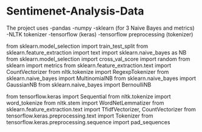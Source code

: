 # Sentimenet-Analysis-Data
The project uses
-pandas
-numpy
-sklearn (for 3 Naive Bayes and metrics)
-NLTK tokenizer
-tensorflow (keras)
-tensorflow preprocessing (tokenizer)

from sklearn.model_selection import train_test_split
from sklearn.feature_extraction import text
import sklearn.naive_bayes as NB
from sklearn.model_selection import cross_val_score
import random
from sklearn import metrics
from sklearn.feature_extraction.text import CountVectorizer
from nltk.tokenize import RegexpTokenizer
from sklearn.naive_bayes import MultinomialNB
from sklearn.naive_bayes import GaussianNB
from sklearn.naive_bayes import BernoulliNB

from tensorflow.keras import Sequential
from nltk.tokenize import word_tokenize
from nltk.stem import WordNetLemmatizer
from sklearn.feature_extraction.text import TfidfVectorizer, CountVectorizer
from tensorflow.keras.preprocessing.text import Tokenizer
from tensorflow.keras.preprocessing.sequence import pad_sequences
